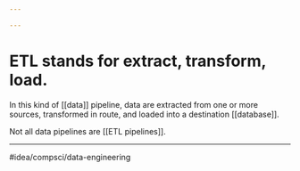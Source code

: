 ```yaml
---

---
```

# ETL stands for extract, transform, load. 
In this kind of [[data]] pipeline, data are extracted from one or more sources, transformed in route, and loaded into a destination [[database]]. 

Not all data pipelines are [[ETL pipelines]]. 

---
#idea/compsci/data-engineering 